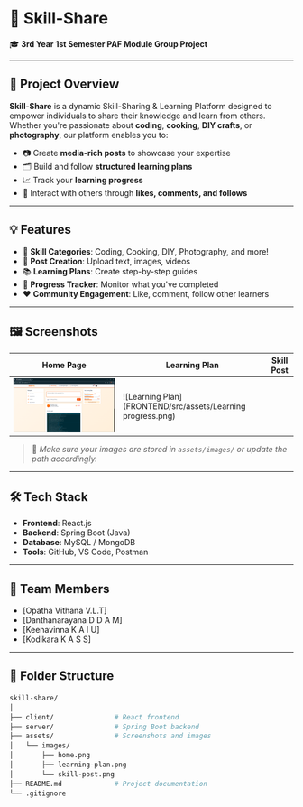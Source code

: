 # 🚀 Skill-Share

🎓 **3rd Year 1st Semester PAF Module Group Project**

---

## 📌 Project Overview

**Skill-Share** is a dynamic Skill-Sharing & Learning Platform designed to empower individuals to share their knowledge and learn from others. Whether you're passionate about **coding**, **cooking**, **DIY crafts**, or **photography**, our platform enables you to:

- 📷 Create **media-rich posts** to showcase your expertise  
- 🗂️ Build and follow **structured learning plans**  
- 📈 Track your **learning progress**  
- 💬 Interact with others through **likes, comments, and follows**

---

## 💡 Features

- 🔧 **Skill Categories**: Coding, Cooking, DIY, Photography, and more!
- 📝 **Post Creation**: Upload text, images, videos
- 📚 **Learning Plans**: Create step-by-step guides
- 🔄 **Progress Tracker**: Monitor what you've completed
- ❤️ **Community Engagement**: Like, comment, follow other learners

---

## 🖼️ Screenshots

| Home Page | Learning Plan | Skill Post |
|----------|----------------|------------|
| ![Home](FRONTEND/src/assets/Homepage.png) | ![Learning Plan](FRONTEND/src/assets/Learning progress.png) | 

> 📝 *Make sure your images are stored in `assets/images/` or update the path accordingly.*

---

## 🛠️ Tech Stack

- **Frontend**: React.js
- **Backend**: Spring Boot (Java)
- **Database**: MySQL / MongoDB
- **Tools**: GitHub, VS Code, Postman

---

## 👥 Team Members

- [Opatha Vithana V.L.T]
- [Danthanarayana D D A M]
- [Keenavinna K A I U]
- [Kodikara K A S S]

---

## 📁 Folder Structure

```bash
skill-share/
│
├── client/               # React frontend
├── server/               # Spring Boot backend
├── assets/               # Screenshots and images
│   └── images/
│       ├── home.png
│       ├── learning-plan.png
│       └── skill-post.png
├── README.md             # Project documentation
└── .gitignore
